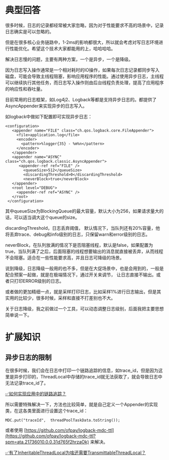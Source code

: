# 典型回答

很多时候，日志的记录都经常被大家忽略，因为对于性能要求不高的场景中，记录日志确实是可以忽略的。

但是在很多核心业务链路中，1-2ms的影响都很大，所以就会考虑对写日志环境进行性能优化。希望这个技术大家都能用的上，哈哈哈哈。

解决日志慢的问题，主要有两种方案，一个是异步，一个是降级。

因为日志写入操作通常是一个相对耗时的IO操作，如果每次日志记录都同步写入磁盘，可能会导致主线程阻塞，影响应用程序的性能。通过使用异步日志，主线程可以继续执行其他任务，而日志写入操作则由后台线程负责处理，提高了应用程序的响应性和吞吐量。

目前常用的日志框架，如Log4j2、Logback等都是支持异步日志的。都提供了AsyncAppender来实现异步的日志写入。

如logback中做如下配置即可实现异步日志：

```
<configuration>
   <appender name="FILE" class="ch.qos.logback.core.FileAppender">
     <file>application.log</file>
     <encoder>
       <pattern>%logger{35} - %m%n</pattern>
     </encoder>
   </appender>
   <appender name="ASYNC" class="ch.qos.logback.classic.AsyncAppender">
      <appender-ref ref="FILE" />
        <queueSize>512</queueSize>
        <discardingThreshold>0</discardingThreshold>
        <neverBlock>true</neverBlock>
   </appender>
   <root level="DEBUG">
     <appender-ref ref="ASYNC" />
   </root>
 </configuration>
```

其中queueSize为BlockingQueue的最大容量，默认大小为256，如果请求量大的话，可以适当调大这个queue的size。

discardingThreshold，日志丢弃阈值， 默认情况下，当队列还有20%容量，他将丢弃trace、debug和info级别的日志，只保留warn和error级别的日志。

neverBlock，在队列放满的情况下是否阻塞线程，默认是false，如果配置为true，当队列满了之后，后面阻塞的线程想要输出的消息就直接被丢弃，从而线程不会阻塞。适合在一些性能要求高，并且日志可降级的场景。

说到降级，日志降级一般用的也不多，但是在大促场景中，也是会用到的，一般是配合预案一起做，就是在极端情况下，通过开关来调节， 让日志直接不输出。或者只打印ERROR级别的日志。

或者做的更加精细一点，就是采样打印日志，比如采样1%进行日志输出，但是其实用的比较少，很多时候，采样和直接不打差别也不大。

关于日志降级，我之前做过一个工具，可以动态调整日志级别，后面我把主要思想简单说一下。


# 扩展知识

## 异步日志的限制

在很多时候，我们会在日志中打印一个链路追踪的信息，如trace_id，但是因为这里是异步打印的，ThreadLocal中存储的trace_id就无法获取了，就会导致日志中无法记录trace_id了。

[✅如何实现应用中的链路追踪？](https://www.yuque.com/hollis666/fo22bm/nnl88aqknhx2v76c?view=doc_embed)

所以需要特殊解决一下，方法也比较简单，就是自己定义一个Appender的实现类，在这各类里面进行设置这个trace_id：

```
MDC.put("traceId",  threadPoolTaskData.toString());
```

或者使用 [https://github.com/ofpay/logback-mdc-ttl](https://github.com/ofpay/logback-mdc-ttl?spm=ata.21736010.0.0.31d765f2hrzaOk) 来解决。

[✅有了InheritableThreadLocal为啥还需要TransmittableThreadLocal？](https://www.yuque.com/hollis666/fo22bm/fucuuyqoqv8rdkpr?view=doc_embed)
